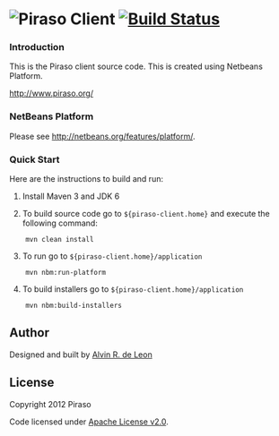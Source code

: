 ![P](http://alvinrdeleon.github.com/piraso/piraso_32.png)iraso Client [![Build Status](https://buildhive.cloudbees.com/job/alvinrdeleon/job/piraso-client/badge/icon)](https://buildhive.cloudbees.com/job/alvinrdeleon/job/piraso-client/)
====

### Introduction

This is the Piraso client source code. This is created using Netbeans Platform.

http://www.piraso.org/

### NetBeans Platform

Please see  http://netbeans.org/features/platform/.

### Quick Start

Here are the instructions to build and run:

1. Install Maven 3 and JDK 6

2. To build source code go to `${piraso-client.home}` and execute the following command:
```
    mvn clean install
```

3. To run go to `${piraso-client.home}/application`
```
    mvn nbm:run-platform
```

4. To build installers go to `${piraso-client.home}/application`
```
    mvn nbm:build-installers
```

## Author

Designed and built by [Alvin R. de Leon](https://github.com/alvinrdeleon/)

## License

Copyright 2012 Piraso

Code licensed under [Apache License v2.0](http://www.apache.org/licenses/LICENSE-2.0).

